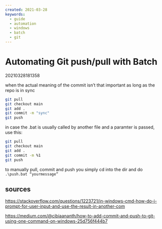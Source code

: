 ```yaml
---
created: 2021-03-28
keywords:
  - guide
  - automation
  - windows
  - batch
  - git
---
```

# Automating Git push/pull with Batch
20210328181358

when the actual meaning of the commit isn’t that important as long as the repo is in sync

```bash
git pull
git checkout main
git add .
git commit -m "sync"
git push
```

in case the .bat is usually called by another file and a paramter is passed, use this:

```bash
git pull
git checkout main
git add .
git commit -m %1
git push
```

to manually pull, commit and push you simply cd into the dir and do `.\push.bat “yourmessage”`

## sources
https://stackoverflow.com/questions/1223721/in-windows-cmd-how-do-i-prompt-for-user-input-and-use-the-result-in-another-com

https://medium.com/@cibiaananth/how-to-add-commit-and-push-to-git-using-one-command-on-windows-25d756f444b7

